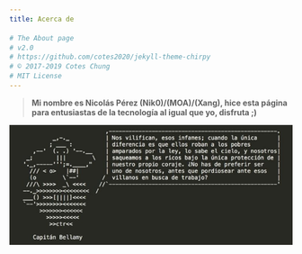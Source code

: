 ```yaml
---
title: Acerca de

# The About page
# v2.0
# https://github.com/cotes2020/jekyll-theme-chirpy
# © 2017-2019 Cotes Chung
# MIT License
---
```


> **Mi nombre es Nicolás Pérez (Nik0)/(MOA)/(Xang), hice esta página para entusiastas de la tecnología al igual que yo, disfruta ;)**

![capi](/assets/img/sample/capi.jpg)
